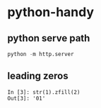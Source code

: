 # python-handy
## python serve path
```python
python -m http.server
```
## leading zeros
```ipython
In [3]: str(1).zfill(2)
Out[3]: '01'
```
